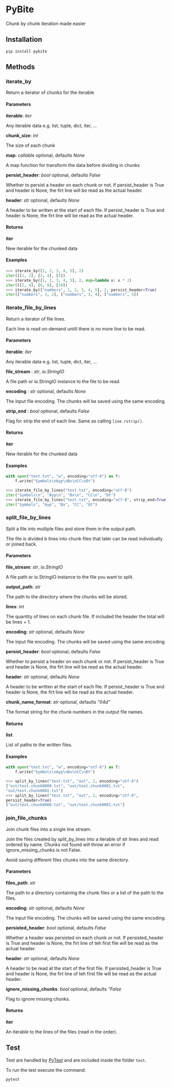 # PyBite

Chunk by chunk iteration made easier

## Installation

    pip install pybite

## Methods

### iterate_by

Return a iterator of chunks for the iterable

#### Parameters
    
**iterable**: *iter*

Any iterable data e.g. list, tuple, dict, iter, ...

**chunk_size**: *int*

The size of each chunk

**map**: *callable* optional, defaults *None*

A map function for transform the data before dividing in chunks

**persist_header**: *bool* optional, defaults *False*

Whether to persist a header on each chunk or not. 
If persist_header is True and header is None, 
the firt line will be read as the actual header.

**header**: *str* optional, defaults *None*

A header to be written at the start of each file.
If persist_header is True and header is None, 
the firt line will be read as the actual header.

#### Returns

**iter**
    
New iterable for the chunked data

#### Examples

```python
>>> iterate_by([1, 2, 3, 4, 5], 2)
iter([[1, 2], [3, 4], [5])
>>> iterate_by([1, 2, 3, 4, 5], 2, map=lambda x: x * 2)
iter([[2, 4], [6, 8], [10])
>>> iterate_by(["numbers", 1, 2, 3, 4, 5], 2, persist_header=True)
iter(["numbers", 1, 2], ["numbers", 3, 4], ["numbers", 5])
```

### iterate_file_by_lines

Return a iterator of file lines.

Each line is read on-demand untill there is no more line to
be read.

#### Parameters
    
**iterable**: *iter*

Any iterable data e.g. list, tuple, dict, iter, ...

**file_stream** : *str*, *io.StringIO*

A file path or io.StringIO instance to the file to be read.

**encoding** : *str* optional, defaults *None*

The input file encoding. 
The chunks will be saved using the same encoding.

**strip_end** : *bool* optional, defaults *False*

Flag for strip the end of each line.
Same as calling `line.rstrip()`.

#### Returns

**iter**
    
New iterable for the chunked data

#### Examples

```python
with open("test.txt", "w", encoding="utf-8") as f:
    f.write("Symbols\nAyp\nBx\nCC\nDt")

>>> iterate_file_by_lines("test.txt", encoding="utf-8")
iter("Symbols\n", "Ayp\n", "Bx\n", "CC\n", "Dt")
>>> iterate_file_by_lines("test.txt", encoding="utf-8", strip_end=True)
iter("Symbols", "Ayp", "Bx", "CC", "Dt")
```

### split_file_by_lines

Split a file into multiple files and store them in the output path.

The file is divided b lines into chunk files that later can be read individually
or joined back.

#### Parameters
    
**file_stream**: *str*, *io.StringIO*

A file path or io.StringIO instance to the file you want to split.

**output_path**: *str*

The path to the directory where the chunks will be stored.

**lines**: *int*

The quantity of lines on each chunk file. 
If included the header the total will be lines + 1.

**encoding**: *str* optional, defaults *None*

The input file encoding. 
The chunks will be saved using the same encoding.

**persist_header**: *bool* optional, defaults *False*

Whether to persist a header on each chunk or not. 
If persist_header is True and header is None, 
the firt line will be read as the actual header.

**header**: *str* optional, defaults *None*

A header to be written at the start of each file.
If persist_header is True and header is None, 
the firt line will be read as the actual header.

**chunk_name_format**: *str* optional, defaults *"04d"*

The format string for the chunk numbers in the output file names.

#### Returns

**list**
    
List of paths to the written files.

#### Examples

```python
with open("test.txt", "w", encoding="utf-8") as f:
    f.write("Symbols\nAyp\nBx\nCC\nDt")

>>> split_by_lines("test.txt", "out", 2, encoding="utf-8")
["out/test.chunk0000.txt", "out/test.chunk0001.txt", 
"out/test.chunk0002.txt"]
>>> split_by_lines("test.txt", "out", 2, encoding="utf-8", 
persist_header=True)
["out/test.chunk0000.txt", "out/test.chunk0001.txt"]
```

### join_file_chunks

Join chunk files into a single line stream.

Join the files created by split_by_lines into a iterable of
str lines and read ordered by name. 
Chunks not found will throw an error if ignore_missing_chunks is not False.

Avoid saving different files chunks into the same directory.

#### Parameters

**files_path**: *str*

The path to a directory containing the chunk files or a list of the path to the files.

**encoding**: *str* optional, defaults *None*

The input file encoding. 
The chunks will be saved using the same encoding.

**persisted_header**: *bool* optional, defaults *False*

Whether a header was persisted on each chunk or not. 
If persisted_header is True and header is None, 
the firt line of teh first file will be read as the actual header.

**header**: *str* optional, defaults *None*

A header to be read at the start of the first file.
If persisted_header is True and header is None, 
the firt line of teh first file will be read as the actual header.

**ignore_missing_chunks**: *bool* optional, defaults *"False*

Flag to ignore missing chunks.

#### Returns

**iter**
    
An iterable to the lines of the files (read in the order).

## Test

Test are handled by [PyTest](https://pypi.org/project/pytest/) and are included inside the folder `test`.

To run the test execute the command:
    
    pytest

